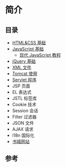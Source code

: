 # 简介

## 目录

* [HTML&CSS 基础](BackEnd/LearnJava/Web/note/HTML&CSS.md)
* [JavaScript 基础](BackEnd/LearnJava/Web/note/JavaScript.md)
  * [现代 JavaScript 教程](BackEnd/LearnJava/Web/note/js_model_tutorial.md)
* [jQuery 基础](BackEnd/LearnJava/Web/note/jQuery.md)
* [XML 文件](BackEnd/LearnJava/Web/note/XML.md)
* [Tomcat 使用](BackEnd/LearnJava/Web/note/Tomcat.md)
* [Servlet 程序](BackEnd/LearnJava/Web/note/Servlet.md)
* JSP 页面
* EL 表达式
* JSTL 标签库
* Cookie 技术
* Session 会话
* Filter 过滤器
* JSON 文件
* AJAX 请求
* i18n 国际化
* [书城网站](BackEnd/LearnJava/Web/note/Book.md)

## 参考
